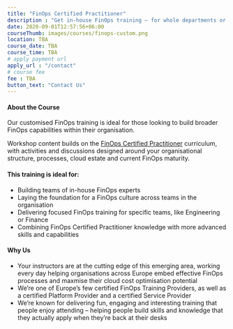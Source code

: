 ```yaml
---
title: "FinOps Certified Practitioner"
description : "Get in-house FinOps training – for whole departments or specific teams, with content tailored to your challenges and goals."
date: 2020-09-01T12:57:56+06:00
courseThumb: images/courses/finops-custom.png
location: TBA
course_date: TBA
course_time: TBA
# apply payment url
apply_url : "/contact"
# course fee
fee : TBA
button_text: "Contact Us"
---
```


#### About the Course

Our customised FinOps training is ideal for those looking to build broader FinOps capabilities within their organisation.

Workshop content builds on the [FinOps Certified Practitioner](/courses/finops-training/certified-practitioner/virtual/11-12-october-2022/) curriculum, with activities and discussions designed around your organisational structure, processes, cloud estate and current FinOps maturity.

#### This training is ideal for:

* Building teams of in-house FinOps experts
* Laying the foundation for a FinOps culture across teams in the organisation
* Delivering focused FinOps training for specific teams, like Engineering or Finance
* Combining FinOps Certified Practitioner knowledge with more advanced skills and capabilities

#### Why Us

* Your instructors are at the cutting edge of this emerging area, working every day helping organisations across Europe embed effective FinOps processes and maxmise their cloud cost optimisation potential
* We’re one of Europe’s few certified FinOps Training Providers, as well as a certified Platform Provider and a certified Service Provider
* We’re known for delivering fun, engaging and interesting training that people enjoy attending – helping people build skills and knowledge that they actually apply when they’re back at their desks

